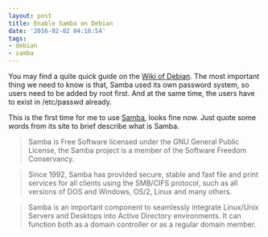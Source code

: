 ```yaml
---
layout: post
title: Enable Samba on Debian
date: '2016-02-02 04:16:54'
tags:
- debian
- samba
---
```


You may find a quite quick guide on the [Wiki of Debian](https://wiki.debian.org/SambaServerSimple). The most important thing we need to know is that, Samba used its own password system, so users need to be added by root first. And at the same time, the users have to exist in /etc/passwd already.

This is the first time for me to use [Samba](https://www.samba.org/), looks fine now. Just quote some words from its site to brief describe what is Samba.

> Samba is Free Software licensed under the GNU General Public License, the Samba project is a member of the Software Freedom Conservancy.

> Since 1992, Samba has provided secure, stable and fast file and print services for all clients using the SMB/CIFS protocol, such as all versions of DOS and Windows, OS/2, Linux and many others.

> Samba is an important component to seamlessly integrate Linux/Unix Servers and Desktops into Active Directory environments. It can function both as a domain controller or as a regular domain member.